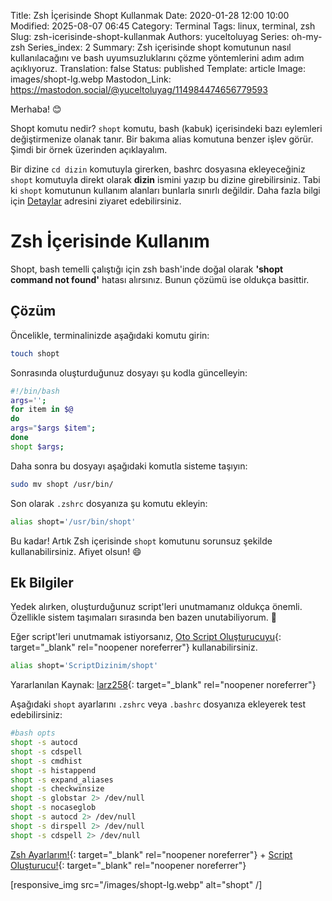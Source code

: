 Title: Zsh İçerisinde Shopt Kullanmak
Date: 2020-01-28 12:00 10:00
Modified: 2025-08-07 06:45
Category: Terminal
Tags: linux, terminal, zsh
Slug: zsh-icerisinde-shopt-kullanmak
Authors: yuceltoluyag
Series: oh-my-zsh
Series_index: 2
Summary: Zsh içerisinde shopt komutunun nasıl kullanılacağını ve bash uyumsuzluklarını çözme yöntemlerini adım adım açıklıyoruz.
Translation: false
Status: published
Template: article
Image: images/shopt-lg.webp
Mastodon_Link: https://mastodon.social/@yuceltoluyag/114984474656779593


Merhaba! 😊

Shopt komutu nedir? `shopt` komutu, bash (kabuk) içerisindeki bazı eylemleri değiştirmenize olanak tanır. Bir bakıma alias komutuna benzer işlev görür. Şimdi bir örnek üzerinden açıklayalım.




Bir dizine `cd dizin` komutuyla girerken, bashrc dosyasına ekleyeceğiniz `shopt` komutuyla direkt olarak **dizin** ismini yazıp bu dizine girebilirsiniz. Tabi ki `shopt` komutunun kullanım alanları bunlarla sınırlı değildir. Daha fazla bilgi için [Detaylar](https://www.gnu.org/software/bash/manual/html_node/The-Shopt-Builtin.html) adresini ziyaret edebilirsiniz.

# Zsh İçerisinde Kullanım

Shopt, bash temelli çalıştığı için zsh bash'inde doğal olarak **'shopt command not found'** hatası alırsınız. Bunun çözümü ise oldukça basittir.

## Çözüm

Öncelikle, terminalinizde aşağıdaki komutu girin:

```bash
touch shopt
```

Sonrasında oluşturduğunuz dosyayı şu kodla güncelleyin:

```bash
#!/bin/bash
args='';
for item in $@
do
args="$args $item";
done
shopt $args;
```

Daha sonra bu dosyayı aşağıdaki komutla sisteme taşıyın:

```bash
sudo mv shopt /usr/bin/
```

Son olarak `.zshrc` dosyanıza şu komutu ekleyin:

```bash
alias shopt='/usr/bin/shopt'
```

Bu kadar! Artık Zsh içerisinde `shopt` komutunu sorunsuz şekilde kullanabilirsiniz. Afiyet olsun! 😄

## Ek Bilgiler

Yedek alırken, oluşturduğunuz script'leri unutmamanız oldukça önemli. Özellikle sistem taşımaları sırasında ben bazen unutabiliyorum. 🤣

Eğer script'leri unutmamak istiyorsanız, [Oto Script Oluşturucuyu](https://github.com/yuceltoluyag/otoscript){: target="_blank" rel="noopener noreferrer"} kullanabilirsiniz.

```bash
alias shopt='ScriptDizinim/shopt'
```

Yararlanılan Kaynak: [larz258](https://github.com/larz258/Zshopt){: target="_blank" rel="noopener noreferrer"}

Aşağıdaki `shopt` ayarlarını `.zshrc` veya `.bashrc` dosyanıza ekleyerek test edebilirsiniz:

```bash
#bash opts
shopt -s autocd
shopt -s cdspell
shopt -s cmdhist
shopt -s histappend
shopt -s expand_aliases
shopt -s checkwinsize
shopt -s globstar 2> /dev/null
shopt -s nocaseglob
shopt -s autocd 2> /dev/null
shopt -s dirspell 2> /dev/null
shopt -s cdspell 2> /dev/null
```

[Zsh Ayarlarım!](https://github.com/yuceltoluyag/WindowsTerminal/blob/main/WSL/.zshrc){: target="_blank" rel="noopener noreferrer"} +  [Script Oluşturucu!](https://github.com/yuceltoluyag/otoscript){: target="_blank" rel="noopener noreferrer"}

[responsive_img src="/images/shopt-lg.webp" alt="shopt" /]